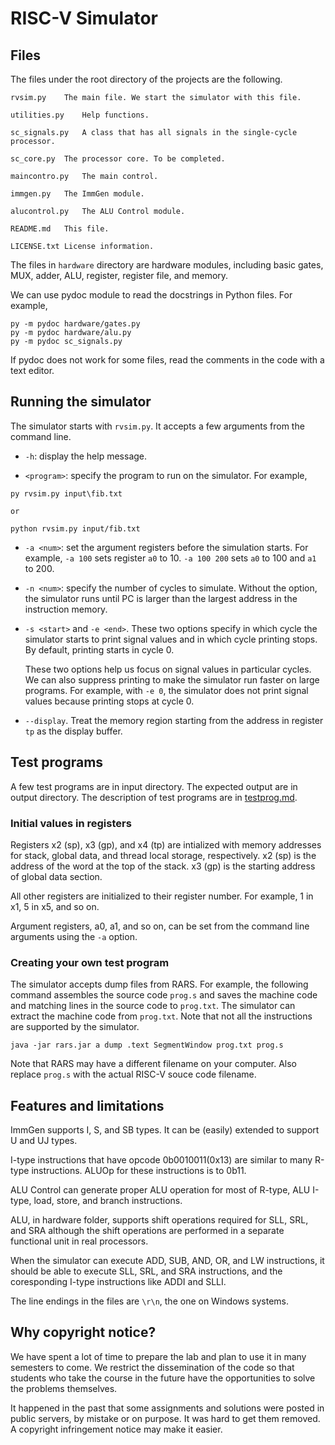 # RISC-V Simulator

## Files

The files under the root directory of the projects are the following.

```
rvsim.py	The main file. We start the simulator with this file.

utilities.py	Help functions.

sc_signals.py	A class that has all signals in the single-cycle processor.

sc_core.py	The processor core. To be completed.

maincontro.py	The main control.

immgen.py	The ImmGen module.

alucontrol.py	The ALU Control module.

README.md	This file.

LICENSE.txt	License information. 
```

The files in `hardware` directory are hardware modules, including basic
gates, MUX, adder, ALU, register, register file, and memory. 

We can use pydoc module to read the docstrings in Python files. For example, 

```
py -m pydoc hardware/gates.py
py -m pydoc hardware/alu.py
py -m pydoc sc_signals.py

```

If pydoc does not work for some files, read the comments in the code with a
text editor.

## Running the simulator

The simulator starts with `rvsim.py`. It accepts a few arguments from the
command line. 

*   `-h`: display the help message.

*   `<program>`: specify the program to run on the simulator. For example, 

```
py rvsim.py input\fib.txt

or 

python rvsim.py input/fib.txt
```

*   `-a <num>`: set the argument registers before the simulation starts. For
    example, `-a 100` sets register `a0` to 10. `-a 100 200` sets `a0` to 100
    and `a1` to 200.

*   `-n <num>`: specify the number of cycles to simulate. Without the option,
    the simulator runs until PC is larger than the largest address in the
    instruction memory. 

*   `-s <start>` and `-e <end>`. These two options specify in which cycle the
    simulator starts to print signal values and in which cycle printing stops.
    By default, printing starts in cycle 0. 

    These two options help us focus on signal values in particular cycles. We can
    also suppress printing to make the simulator run faster on large programs.  For
    example, with `-e 0`, the simulator does not print signal values because
    printing stops at cycle 0.

*   `--display`. Treat the memory region starting from the address in register
    `tp` as the display buffer.

## Test programs

A few test programs are in input directory. The expected output are in output directory.
The description of test programs are in [testprog.md](testprog.md).

### Initial values in registers

Registers x2 (sp), x3 (gp), and x4 (tp) are intialized with memory addresses
for stack, global data, and thread local storage, respectively. x2 (sp) is the
address of the word at the top of the stack. x3 (gp) is the starting address of
global data section.

All other registers are initialized to their register number. For example, 1 in
x1, 5 in x5, and so on.

Argument registers, a0, a1, and so on, can be set from the command line
arguments using the `-a` option.

### Creating your own test program

The simulator accepts dump files from RARS. For example, the following command
assembles the source code `prog.s` and saves the machine code and matching
lines in the source code to `prog.txt`. The simulator can extract the machine
code from `prog.txt`. Note that not all the instructions are supported by the
simulator.  

```
java -jar rars.jar a dump .text SegmentWindow prog.txt prog.s
```

Note that RARS may have a different filename on your computer. Also replace
`prog.s` with the actual RISC-V souce code filename.  

## Features and limitations

ImmGen supports I, S, and SB types. It can be (easily) extended to support U
and UJ types.

I-type instructions that have opcode 0b0010011(0x13) are similar to many R-type
instructions. ALUOp for these instructions is to 0b11. 

ALU Control can generate proper ALU operation for most of R-type, ALU I-type,
load, store, and branch instructions. 

ALU, in hardware folder, supports shift operations required for SLL, SRL, and
SRA although the shift operations are performed in a separate functional unit
in real processors. 

When the simulator can execute ADD, SUB, AND, OR, and LW instructions, it
should be able to execute SLL, SRL, and SRA instructions, and the coresponding
I-type instructions like ADDI and SLLI. 

The line endings in the files are `\r\n`, the one on Windows systems.

## Why copyright notice?

We have spent a lot of time to prepare the lab and plan to use it in many
semesters to come. We restrict the dissemination of the code so that students
who take the course in the future have the opportunities to solve the problems
themselves.

It happened in the past that some assignments and solutions were posted in
public servers, by mistake or on purpose. It was hard to get them removed. 
A copyright infringement notice may make it easier.
